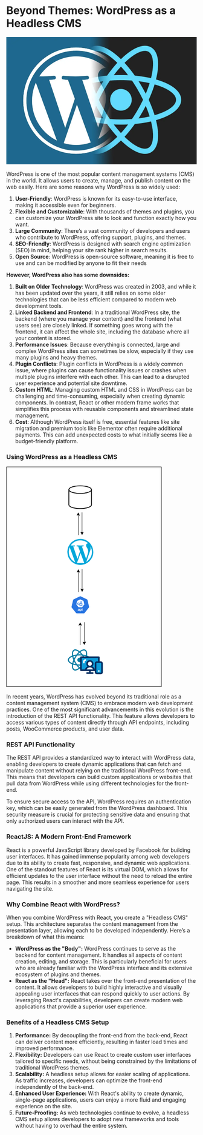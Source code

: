 # Beyond Themes: WordPress as a Headless CMS

![Untitled](Beyond%20Themes%20WordPress%20as%20a%20Headless%20CMS%207d5ad0dfa8d745f8a421a9db1df7817d/Untitled.png)

WordPress is one of the most popular content management systems (CMS) in the world. It allows users to create, manage, and publish content on the web easily. Here are some reasons why WordPress is so widely used:

1. **User-Friendly**: WordPress is known for its easy-to-use interface, making it accessible even for beginners.
2. **Flexible and Customizable**: With thousands of themes and plugins, you can customize your WordPress site to look and function exactly how you want.
3. **Large Community**: There’s a vast community of developers and users who contribute to WordPress, offering support, plugins, and themes.
4. **SEO-Friendly**: WordPress is designed with search engine optimization (SEO) in mind, helping your site rank higher in search results.
5. **Open Source**: WordPress is open-source software, meaning it is free to use and can be modified by anyone to fit their needs

**However, WordPress also has some downsides:**

1. **Built on Older Technology**: WordPress was created in 2003, and while it has been updated over the years, it still relies on some older technologies that can be less efficient compared to modern web development tools.
2. **Linked Backend and Frontend**: In a traditional WordPress site, the backend (where you manage your content) and the frontend (what users see) are closely linked. If something goes wrong with the frontend, it can affect the whole site, including the database where all your content is stored.
3. **Performance Issues**: Because everything is connected, large and complex WordPress sites can sometimes be slow, especially if they use many plugins and heavy themes.
4. **Plugin Conflicts**: Plugin conflicts in WordPress is a widely common issue, where plugins can cause functionality issues or crashes when multiple plugins interfere with each other. This can lead to a disrupted user experience and potential site downtime.
5. **Custom HTML**: Managing custom HTML and CSS in WordPress can be challenging and time-consuming, especially when creating dynamic components. In contrast, React or other modern frame works that simplifies this process with reusable components and streamlined state management.
6. **Cost**: Although WordPress itself is free, essential features like site migration and premium tools like Elementor often require additional payments. This can add unexpected costs to what initially seems like a budget-friendly platform.

### Using WordPress as a Headless CMS

![Untitled](Beyond%20Themes%20WordPress%20as%20a%20Headless%20CMS%207d5ad0dfa8d745f8a421a9db1df7817d/Untitled%201.png)

In recent years, WordPress has evolved beyond its traditional role as a content management system (CMS) to embrace modern web development practices. One of the most significant advancements in this evolution is the introduction of the REST API functionality. This feature allows developers to access various types of content directly through API endpoints, including posts, WooCommerce products, and user data.

### REST API Functionality

The REST API provides a standardized way to interact with WordPress data, enabling developers to create dynamic applications that can fetch and manipulate content without relying on the traditional WordPress front-end. This means that developers can build custom applications or websites that pull data from WordPress while using different technologies for the front-end.

To ensure secure access to the API, WordPress requires an authentication key, which can be easily generated from the WordPress dashboard. This security measure is crucial for protecting sensitive data and ensuring that only authorized users can interact with the API.

### ReactJS: A Modern Front-End Framework

React is a powerful JavaScript library developed by Facebook for building user interfaces. It has gained immense popularity among web developers due to its ability to create fast, responsive, and dynamic web applications. One of the standout features of React is its virtual DOM, which allows for efficient updates to the user interface without the need to reload the entire page. This results in a smoother and more seamless experience for users navigating the site.

### Why Combine React with WordPress?

When you combine WordPress with React, you create a "Headless CMS" setup. This architecture separates the content management from the presentation layer, allowing each to be developed independently. Here’s a breakdown of what this means:

- **WordPress as the "Body":** WordPress continues to serve as the backend for content management. It handles all aspects of content creation, editing, and storage. This is particularly beneficial for users who are already familiar with the WordPress interface and its extensive ecosystem of plugins and themes.
- **React as the "Head":** React takes over the front-end presentation of the content. It allows developers to build highly interactive and visually appealing user interfaces that can respond quickly to user actions. By leveraging React's capabilities, developers can create modern web applications that provide a superior user experience.

### Benefits of a Headless CMS Setup

1. **Performance:** By decoupling the front-end from the back-end, React can deliver content more efficiently, resulting in faster load times and improved performance.
2. **Flexibility:** Developers can use React to create custom user interfaces tailored to specific needs, without being constrained by the limitations of traditional WordPress themes.
3. **Scalability:** A headless setup allows for easier scaling of applications. As traffic increases, developers can optimize the front-end independently of the back-end.
4. **Enhanced User Experience:** With React's ability to create dynamic, single-page applications, users can enjoy a more fluid and engaging experience on the site.
5. **Future-Proofing:** As web technologies continue to evolve, a headless CMS setup allows developers to adopt new frameworks and tools without having to overhaul the entire system.